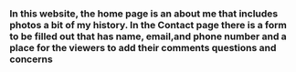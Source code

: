### In this website, the home page is an about me that includes photos a bit of my history. In the Contact page there is a form to be filled out that has name, email,and phone number and a place for the viewers to add their comments questions and concerns
